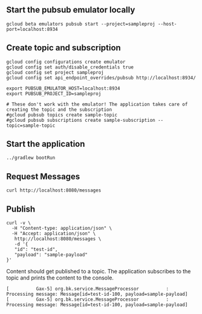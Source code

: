 
## Start the pubsub emulator locally
```shell
gcloud beta emulators pubsub start --project=sampleproj --host-port=localhost:8934
```


## Create topic and subscription
```shell
gcloud config configurations create emulator
gcloud config set auth/disable_credentials true
gcloud config set project sampleproj
gcloud config set api_endpoint_overrides/pubsub http://localhost:8934/

export PUBSUB_EMULATOR_HOST=localhost:8934
export PUBSUB_PROJECT_ID=sampleproj

# These don't work with the emulator! The application takes care of creating the topic and the subscription
#gcloud pubsub topics create sample-topic
#gcloud pubsub subscriptions create sample-subscription --topic=sample-topic
```

## Start the application
```shell
../gradlew bootRun 
```

## Request Messages
```shell
curl http://localhost:8080/messages
```

## Publish
```shell
curl -v \
  -H "Content-type: application/json" \
  -H "Accept: application/json" \
   http://localhost:8080/messages \
   -d '{
   "id": "test-id",
   "payload": "sample-payload"
}'
```

Content should get published to a topic.
The application subscribes to the topic and prints the content to the console.

```shell
[          Gax-5] org.bk.service.MessageProcessor          : Processing message: Message[id=test-id-100, payload=sample-payload]
[          Gax-5] org.bk.service.MessageProcessor          : Processing message: Message[id=test-id-100, payload=sample-payload]
```